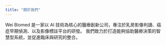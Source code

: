 ```yaml
---
title: "關於我們"
---
```


Wei Biomed 是一家以 AI 技術為核心的醫療創新公司，專注於乳房影像判讀、癌症早期偵測、以及影像標註平台的研發。
我們致力於打造能夠協助醫療決策的智慧型系統，並促進臨床與研究的整合。